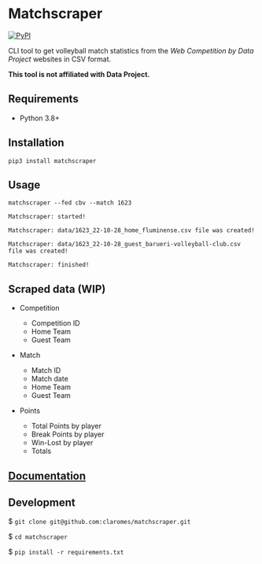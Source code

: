 # Matchscraper

[![PyPI](https://img.shields.io/pypi/v/matchscraper)](https://pypi.org/project/matchscraper/)

CLI tool to get volleyball match statistics from the *Web Competition by Data Project* websites in CSV format.

**This tool is not affiliated with Data Project.**

## Requirements

- Python 3.8+

## Installation

```shell
pip3 install matchscraper
```

## Usage
```shell
matchscraper --fed cbv --match 1623
```

```shell
Matchscraper: started!

Matchscraper: data/1623_22-10-28_home_fluminense.csv file was created!

Matchscraper: data/1623_22-10-28_guest_barueri-volleyball-club.csv file was created!

Matchscraper: finished!
```

## Scraped data (WIP)

- Competition
    - Competition ID
    - Home Team
    - Guest Team

- Match
    - Match ID
    - Match date
    - Home Team
    - Guest Team

- Points
    - Total Points by player
    - Break Points by player
    - Win-Lost by player
    - Totals

## [Documentation](https://claromes.github.io/matchscraper/)

## Development

$ `git clone git@github.com:claromes/matchscraper.git`

$ `cd matchscraper`

$ `pip install -r requirements.txt`
